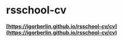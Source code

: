 # rsschool-cv

**[https://igorberlin.github.io/rsschool-cv/cv](https://igorberlin.github.io/rsschool-cv/cv)**
